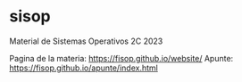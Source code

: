 # sisop
Material de Sistemas Operativos 2C 2023

Pagina de la materia: https://fisop.github.io/website/
Apunte: https://fisop.github.io/apunte/index.html
